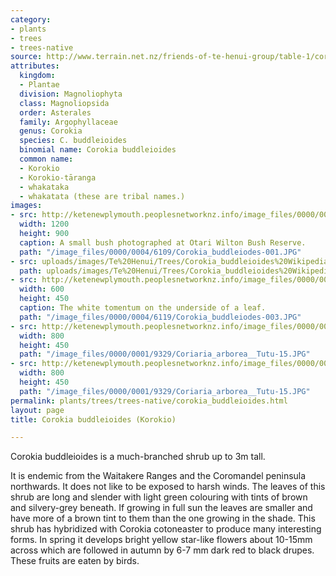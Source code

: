 ```yaml
---
category:
- plants
- trees
- trees-native
source: http://www.terrain.net.nz/friends-of-te-henui-group/table-1/corokia-buddleioides-korokio.html
attributes:
  kingdom:
  - Plantae
  division: Magnoliophyta
  class: Magnoliopsida
  order: Asterales
  family: Argophyllaceae
  genus: Corokia
  species: C. buddleioides
  binomial name: Corokia buddleioides
  common name:
  - Korokio
  - Korokio-tāranga
  - whakataka
  - whakatata (these are tribal names.)
images:
- src: http://ketenewplymouth.peoplesnetworknz.info/image_files/0000/0004/6109/Corokia_buddleiodes-001.JPG
  width: 1200
  height: 900
  caption: A small bush photographed at Otari Wilton Bush Reserve.
  path: "/image_files/0000/0004/6109/Corokia_buddleiodes-001.JPG"
- src: uploads/images/Te%20Henui/Trees/Corokia_buddleioides%20Wikipedia.jpg
  path: uploads/images/Te%20Henui/Trees/Corokia_buddleioides%20Wikipedia.jpg
- src: http://ketenewplymouth.peoplesnetworknz.info/image_files/0000/0004/6119/Corokia_buddleiodes-003.JPG
  width: 600
  height: 450
  caption: The white tomentum on the underside of a leaf.
  path: "/image_files/0000/0004/6119/Corokia_buddleiodes-003.JPG"
- src: http://ketenewplymouth.peoplesnetworknz.info/image_files/0000/0001/9329/Coriaria_arborea__Tutu-15.JPG
  width: 800
  height: 450
  path: "/image_files/0000/0001/9329/Coriaria_arborea__Tutu-15.JPG"
- src: http://ketenewplymouth.peoplesnetworknz.info/image_files/0000/0001/9329/Coriaria_arborea__Tutu-15.JPG
  width: 800
  height: 450
  path: "/image_files/0000/0001/9329/Coriaria_arborea__Tutu-15.JPG"
permalink: plants/trees/trees-native/corokia_buddleioides.html
layout: page
title: Corokia buddleioides (Korokio)

---
```

Corokia buddleioides is a much-branched shrub up to 3m tall.

It is endemic from the Waitakere Ranges and the Coromandel peninsula northwards. It does not like to be exposed to harsh winds.
The leaves of this shrub are long and slender with light green colouring with tints of brown and silvery-grey beneath. If growing in full sun the leaves are smaller and have more of a brown tint to them than the one growing in the shade.
This shrub has hybridized with Corokia cotoneaster to produce many interesting forms. In spring it develops bright yellow star-like flowers about 10-15mm across which are followed in autumn by 6-7 mm dark red to black drupes. These fruits are eaten by birds.
